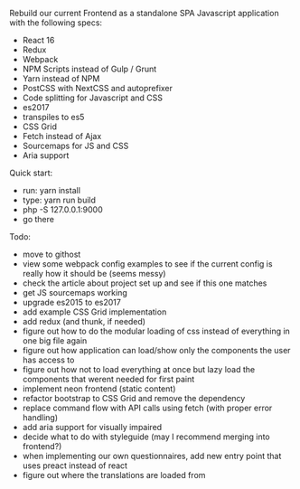 
Rebuild our current Frontend as a standalone SPA Javascript application with the following specs:

- React 16
- Redux
- Webpack
- NPM Scripts instead of Gulp / Grunt
- Yarn instead of NPM
- PostCSS with NextCSS and autoprefixer
- Code splitting for Javascript and CSS
- es2017
- transpiles to es5
- CSS Grid
- Fetch instead of Ajax
- Sourcemaps for JS and CSS
- Aria support

Quick start:

- run: yarn install
- type: yarn run build
- php -S 127.0.0.1:9000
- go there

Todo:

- move to githost
- view some webpack config examples to see if the current config is really how it should be (seems messy)
- check the article about project set up and see if this one matches
- get JS sourcemaps working
- upgrade es2015 to es2017
- add example CSS Grid implementation
- add redux (and thunk, if needed)
- figure out how to do the modular loading of css instead of everything in one big file again
- figure out how application can load/show only the components the user has access to
- figure out how not to load everything at once but lazy load the components that werent needed for first paint
- implement neon frontend (static content)
- refactor bootstrap to CSS Grid and remove the dependency
- replace command flow with API calls using fetch (with proper error handling)
- add aria support for visually impaired
- decide what to do with styleguide (may I recommend merging into frontend?)
- when implementing our own questionnaires, add new entry point that uses preact instead of react
- figure out where the translations are loaded from
